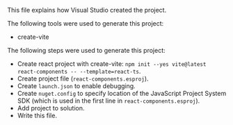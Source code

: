 This file explains how Visual Studio created the project.

The following tools were used to generate this project:
- create-vite

The following steps were used to generate this project:
- Create react project with create-vite: `npm init --yes vite@latest react-components -- --template=react-ts`.
- Create project file (`react-components.esproj`).
- Create `launch.json` to enable debugging.
- Create `nuget.config` to specify location of the JavaScript Project System SDK (which is used in the first line in `react-components.esproj`).
- Add project to solution.
- Write this file.
